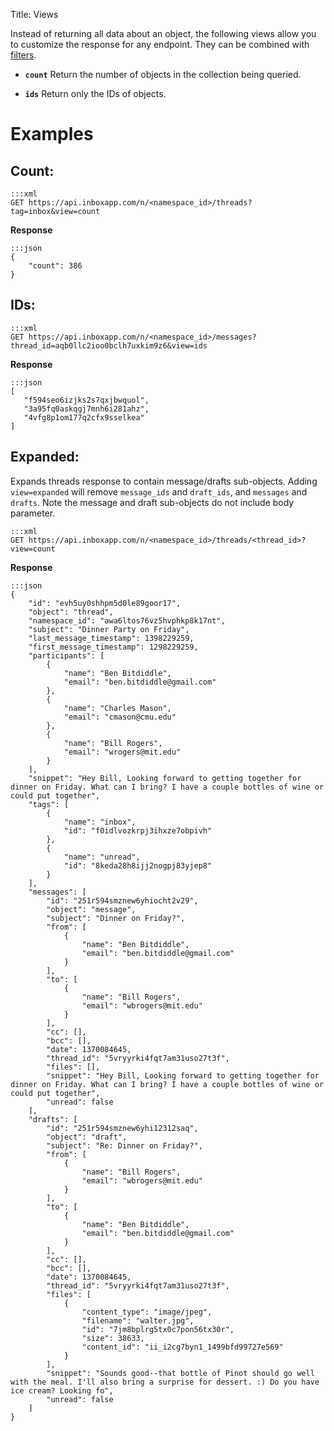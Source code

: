 Title: Views

Instead of returning all data about an object, the following views allow you to customize the response for any endpoint. They can be combined with [filters](#filters).

* **`count`** Return the number of objects in the collection being queried.

* **`ids`** Return only the IDs of objects.

# Examples

## Count:

```
:::xml
GET https://api.inboxapp.com/n/<namespace_id>/threads?tag=inbox&view=count
```

**Response**

```
:::json
{
    "count": 386
}
```

## IDs:

```
:::xml
GET https://api.inboxapp.com/n/<namespace_id>/messages?thread_id=aqb0llc2ioo0bclh7uxkim9z6&view=ids
```

**Response**

```
:::json
[
   "f594seo6izjks2s7qxjbwquol",
   "3a95fq0askqgj7mnh6i281ahz",
   "4vfg8p1om177q2cfx9sselkea"
]
```


## Expanded:

Expands threads response to contain message/drafts sub-objects. Adding `view=expanded` will remove `message_ids` and `draft_ids`, and `messages` and `drafts`. Note the message and draft sub-objects do not include body parameter.

```
:::xml
GET https://api.inboxapp.com/n/<namespace_id>/threads/<thread_id>?view=count
```

**Response**


```
:::json
{
    "id": "evh5uy0shhpm5d0le89goor17",
    "object": "thread",
    "namespace_id": "awa6ltos76vz5hvphkp8k17nt",
    "subject": "Dinner Party on Friday",
    "last_message_timestamp": 1398229259,
    "first_message_timestamp": 1298229259,
    "participants": [
        {
            "name": "Ben Bitdiddle",
            "email": "ben.bitdiddle@gmail.com"
        },
        {
            "name": "Charles Mason",
            "email": "cmason@cmu.edu"
        },
        {
            "name": "Bill Rogers",
            "email": "wrogers@mit.edu"
        }
    ],
    "snippet": "Hey Bill, Looking forward to getting together for dinner on Friday. What can I bring? I have a couple bottles of wine or could put together",
    "tags": [
        {
            "name": "inbox",
            "id": "f0idlvozkrpj3ihxze7obpivh"
        },
        {
            "name": "unread",
            "id": "8keda28h8ijj2nogpj83yjep8"
        }
    ],
    "messages": [
        "id": "251r594smznew6yhiocht2v29",
        "object": "message",
        "subject": "Dinner on Friday?",
        "from": [
            {
                "name": "Ben Bitdiddle",
                "email": "ben.bitdiddle@gmail.com"
            }
        ],
        "to": [
            {
                "name": "Bill Rogers",
                "email": "wbrogers@mit.edu"
            }
        ],
        "cc": [],
        "bcc": [],
        "date": 1370084645,
        "thread_id": "5vryyrki4fqt7am31uso27t3f",
        "files": [],
        "snippet": "Hey Bill, Looking forward to getting together for dinner on Friday. What can I bring? I have a couple bottles of wine or could put together",
        "unread": false
    ],
    "drafts": [
        "id": "251r594smznew6yhi12312saq",
        "object": "draft",
        "subject": "Re: Dinner on Friday?",
        "from": [
            {
                "name": "Bill Rogers",
                "email": "wbrogers@mit.edu"
            }
        ],
        "to": [
            {
                "name": "Ben Bitdiddle",
                "email": "ben.bitdiddle@gmail.com"
            }
        ],
        "cc": [],
        "bcc": [],
        "date": 1370084645,
        "thread_id": "5vryyrki4fqt7am31uso27t3f",
        "files": [
            {
                "content_type": "image/jpeg",
                "filename": "walter.jpg",
                "id": "7jm8bplrg5tx0c7pon56tx30r",
                "size": 38633,
                "content_id": "ii_i2cg7byn1_1499bfd99727e569"
            }
        ],
        "snippet": "Sounds good--that bottle of Pinot should go well with the meal. I'll also bring a surprise for dessert. :) Do you have ice cream? Looking fo",
        "unread": false
    ]
}

```
